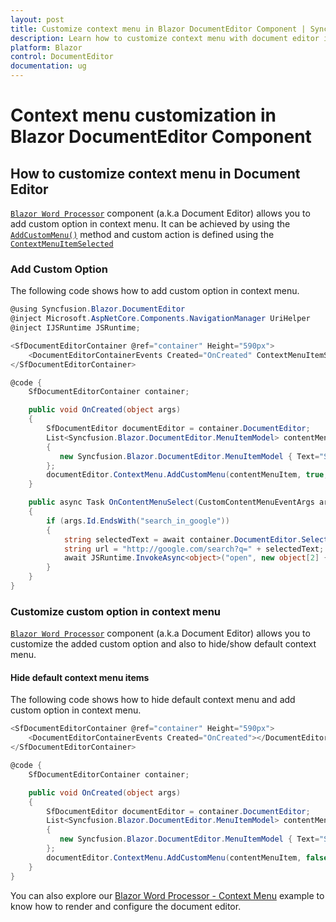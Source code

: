 ```yaml
---
layout: post
title: Customize context menu in Blazor DocumentEditor Component | Syncfusion
description: Learn how to customize context menu with document editor in real time scenarios like create simple word processor in Syncfusion Blazor DocumentEditor component.
platform: Blazor
control: DocumentEditor
documentation: ug
---
```


# Context menu customization in Blazor DocumentEditor Component

## How to customize context menu in Document Editor

[`Blazor Word Processor`](https://www.syncfusion.com/blazor-components/blazor-word-processor) component (a.k.a Document Editor) allows you to add custom option in context menu. It can be achieved by using the [`AddCustomMenu()`](https://help.syncfusion.com/cr/blazor/Syncfusion.Blazor.DocumentEditor.ContextMenuModule.html#Syncfusion_Blazor_DocumentEditor_ContextMenuModule_AddCustomMenu_System_Collections_Generic_List_Syncfusion_Blazor_DocumentEditor_MenuItemModel__System_Boolean_System_Boolean_) method and custom action is defined using the [`ContextMenuItemSelected`](https://help.syncfusion.com/cr/blazor/Syncfusion.Blazor.DocumentEditor.DocumentEditorEvents.html#Syncfusion_Blazor_DocumentEditor_DocumentEditorEvents_ContextMenuItemSelected)

### Add Custom Option

The following code shows how to add custom option in context menu.

```csharp
@using Syncfusion.Blazor.DocumentEditor
@inject Microsoft.AspNetCore.Components.NavigationManager UriHelper
@inject IJSRuntime JSRuntime;

<SfDocumentEditorContainer @ref="container" Height="590px">
    <DocumentEditorContainerEvents Created="OnCreated" ContextMenuItemSelected="OnContentMenuSelect"></DocumentEditorContainerEvents>
</SfDocumentEditorContainer>

@code {
    SfDocumentEditorContainer container;

    public void OnCreated(object args)
    {
        SfDocumentEditor documentEditor = container.DocumentEditor;
        List<Syncfusion.Blazor.DocumentEditor.MenuItemModel> contentMenuItem = new List<Syncfusion.Blazor.DocumentEditor.MenuItemModel>
        {
           new Syncfusion.Blazor.DocumentEditor.MenuItemModel { Text="Search In Google", Id= "search_in_google", IconCss="e-icons e-de-ctnr-find" }
        };
        documentEditor.ContextMenu.AddCustomMenu(contentMenuItem, true, false);
    }

    public async Task OnContentMenuSelect(CustomContentMenuEventArgs args)
    {
        if (args.Id.EndsWith("search_in_google"))
        {
            string selectedText = await container.DocumentEditor.Selection.GetTextAsync();
            string url = "http://google.com/search?q=" + selectedText;
            await JSRuntime.InvokeAsync<object>("open", new object[2] { url, "_blank" });
        }
    }
}
```

### Customize custom option in context menu

[`Blazor Word Processor`](https://www.syncfusion.com/blazor-components/blazor-word-processor) component (a.k.a Document Editor) allows you to customize the added custom option and also to hide/show default context menu.

#### Hide default context menu items

The following code shows how to hide default context menu and add custom option in context menu.

```csharp
<SfDocumentEditorContainer @ref="container" Height="590px">
    <DocumentEditorContainerEvents Created="OnCreated"></DocumentEditorContainerEvents>
</SfDocumentEditorContainer>

@code {
    SfDocumentEditorContainer container;

    public void OnCreated(object args)
    {
        SfDocumentEditor documentEditor = container.DocumentEditor;
        List<Syncfusion.Blazor.DocumentEditor.MenuItemModel> contentMenuItem = new List<Syncfusion.Blazor.DocumentEditor.MenuItemModel>
        {
           new Syncfusion.Blazor.DocumentEditor.MenuItemModel { Text="Search In Google", Id= "search_in_google", IconCss="e-icons e-de-ctnr-find" }
        };
        documentEditor.ContextMenu.AddCustomMenu(contentMenuItem, false, false);
    }
}
```

You can also explore our [Blazor Word Processor - Context Menu](https://blazor.syncfusion.com/demos/document-editor/custom-context-menu?theme=bootstrap5) example to know how to render and configure the document editor.